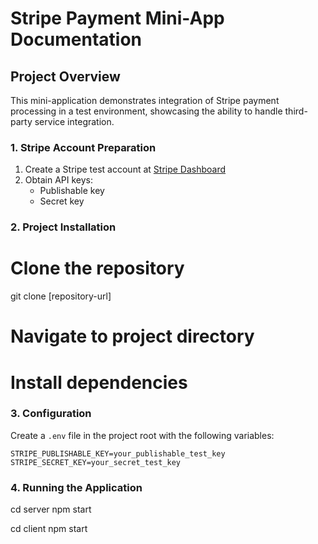 # Stripe Payment Mini-App Documentation

## Project Overview
This mini-application demonstrates integration of Stripe payment processing in a test environment, showcasing the ability to handle third-party service integration.

### 1. Stripe Account Preparation
1. Create a Stripe test account at [Stripe Dashboard](https://dashboard.stripe.com/register)
2. Obtain API keys:
   - Publishable key
   - Secret key

### 2. Project Installation
# Clone the repository
git clone [repository-url]

# Navigate to project directory
# Install dependencies

### 3. Configuration
Create a `.env` file in the project root with the following variables:
```
STRIPE_PUBLISHABLE_KEY=your_publishable_test_key
STRIPE_SECRET_KEY=your_secret_test_key
```
### 4. Running the Application
cd server 
npm start

cd client 
npm start



